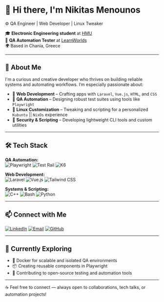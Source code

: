# 👋 Hi there, I'm Nikitas Menounos

⚙️ QA Engineer | Web Developer | Linux Tweaker

🎓 **Electronic Engineering student** at [HMU](https://ee.hmu.gr/en/home/)  
💼 **QA Automation Tester** at [LearnWorlds](https://www.learnworlds.com/)  
🌍 Based in Chania, Greece

---

## 🧠 About Me

I'm a curious and creative developer who thrives on building reliable systems and automating workflows. I’m especially passionate about:

- 🔧 **Web Development** – Crafting apps with `Laravel`, `Vue.js`, `HTML`, and `CSS`
- 🤖 **QA Automation** – Designing robust test suites using tools like `Playwright`
- 🐧 **Linux Customization** – Tweaking and scripting for a personalized `Kubuntu`   || `NixOs` experience
- 🔐 **Security & Scripting** – Developing lightweight CLI tools and custom utilities

---


## 🛠️ Tech Stack

**QA Automation:**  
![Playwright](https://img.shields.io/badge/-Playwright-2EAD33?logo=playwright&logoColor=white)
![Test Rail](https://img.shields.io/badge/-Cypress-17202C?logo=cypress&logoColor=white)
![K6](https://img.shields.io/badge/-k6-7D64FF?logo=k6&logoColor=white)

**Web Development:**  
![Laravel](https://img.shields.io/badge/-Laravel-FF2D20?logo=laravel&logoColor=white)
![Vue.js](https://img.shields.io/badge/-Vue.js-4FC08D?logo=vuedotjs&logoColor=white)
![Tailwind CSS](https://img.shields.io/badge/-Tailwind_CSS-06B6D4?logo=tailwindcss&logoColor=white)

**Systems & Scripting:**  
![C++](https://img.shields.io/badge/-C++-00599C?logo=c%2B%2B&logoColor=white)
![Bash](https://img.shields.io/badge/-Bash-4EAA25?logo=gnu-bash&logoColor=white)
![Python](https://img.shields.io/badge/-Python-3776AB?logo=python&logoColor=white)

---

## 📫 Connect with Me

[![LinkedIn](https://img.shields.io/badge/LinkedIn-nikmenou-0077B5?logo=linkedin)](https://www.linkedin.com/in/nikmenou)
[![Email](https://img.shields.io/badge/Email-nikitas.menounos%40gmail.com-D14836?logo=gmail)](mailto:nikitas.menounos@gmail.com)
[![GitHub](https://img.shields.io/badge/GitHub-nikitasmen-181717?logo=github)](https://github.com/nikitasmen)

---

## 🧭 Currently Exploring

- 🐳 Docker for scalable and isolated QA environments
- 📦 Creating reusable components in Playwright
- 🌱 Contributing to open-source testing and automation tools

---

☕ Feel free to connect — always open to collaborations, tech talks, or automation projects!
